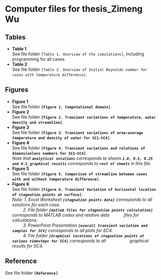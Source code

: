 # Computer files for thesis_Zimeng Wu
## Tables
- **Table 1** <br>
See file folder `[Table 1. Overview of the simulations]`, including programming for all cases.
- **Table 2** <br>
See file folder `[Table 2. Overview of Initial Reynolds number for cases with temperature difference]`.
## Figures
- **Figure 1** <br>
See file folder **`[Figure 1. Computational domain]`**.
- **Figure 2** <br>
See file folder **`[Figure 2. Transient variations of temperature, water density and streamline]`**.
- **Figure 3** <br>
See file folder **`[Figure 3. Transient variations of area-average temperature and density of water for SC1-SC4]`**.
- **Figure 4** <br>
See file folder **`[Figure 4. Transient variations and relations of dimensionless numbers for SC1-SC4]`**. <br>
*Note that **`analytical solutions`** corresponds to sheets **`1.0, 0.5, 0.25 and 0.1`**; **`graphical results`** corresponds to **`rest of sheets`** in this file.*
- **Figure 5** <br>
See file folder **`[Figure 5. Comparison of streamline between cases with and without temperature difference]`**.
- **Figure 6** <br>
See file folder **`[Figure 6. Transient Variation of horizontal location of stagnation points at surface]`**. <br>
*Note: 1. Excel Worksheet **`[stagnation points data]`** corresponds to all solutions for each case.* <br>
&nbsp; &nbsp; &nbsp; &nbsp; &nbsp;*2. File folder **`[matlab files for stagnation points calculation]`** corresponds to MATLAB codes and relative data &nbsp; &nbsp; &nbsp; &nbsp; &nbsp; &nbsp;files for calculations.* <br>
&nbsp; &nbsp; &nbsp; &nbsp; &nbsp;*3. PowerPoint Presentation **`[overall transient variation and samples for SC4]`** corresponds to all plots for SC4.* <br>
&nbsp; &nbsp; &nbsp; &nbsp; &nbsp;*4. File folder **`[Graphical locations of stagnation points at various timesteps for SC4]`** corresponds to all &nbsp; &nbsp; &nbsp; &nbsp; &nbsp; &nbsp; &nbsp; &nbsp; &nbsp; &nbsp;graphical results for SC4.* <br>
## Reference <br>
See file folder **`[Reference]`**
